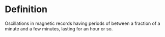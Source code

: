 # Definition

Oscillations in magnetic records having periods of between a fraction of
a minute and a few minutes, lasting for an hour or so.
